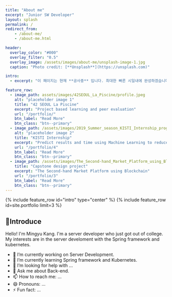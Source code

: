 ```yaml
---
title: "About me"
excerpt: "Junior SW Developer"
layout: splash
permalink: /
redirect_from:
    - /about-me/
    - /about-me.html

header:
  overlay_color: "#000"
  overlay_filter: "0.5"
  overlay_image: /assets/images/about-me/unsplash-image-1.jpg
  caption: "Photo credit: [**Unsplash**](https://unsplash.com)"

intro:
  - excerpt: "이 페이지는 현재 **공사중** 입니다. 최대한 빠른 시일내에 완성하겠습니다!"

feature_row:
  - image_path: assets/images/42SEOUL_La_Piscine/profile.jpeg
    alt: "placeholder image 1"
    title: "42 SEOUL La Piscine"
    excerpt: "Project based learning and peer evaluation"
    url: "/portfolio/"
    btn_label: "Read More"
    btn_class: "btn--primary"
  - image_path: /assets/images/2019_Summer_season_KISTI_Internship_program/identity.jpg
    alt: "placeholder image 2"
    title: "KISTI Internship"
    excerpt: "Predict results and time using Machine Learning to reduce simulation costs"
    url: "/portfolio/4"
    btn_label: "Read More"
    btn_class: "btn--primary"
  - image_path: /assets/images/The_Second-hand_Market_Platform_using_Blockchain/identity.jpg
    title: "Capstone design project"
    excerpt: "The Second-hand Market Platform using Blockchain"
    url: "/portfolio/3"
    btn_label: "Read More"
    btn_class: "btn--primary"
---
```


{% include feature_row id="intro" type="center" %}
{% include feature_row id=site.portfolio limit=3 %}

## 📎Introduce

Hello! I'm Mingyu Kang.
I'm a server developer who just got out of college.
My interests are in the server develoment with the Spring framework and kubernetes.

- 🔭 I’m currently working on Server Development.
- 🌱 I’m currently learning Spring framework and Kubernetes.
- 🤔 I’m looking for help with ...
- 💬 Ask me about Back-end.
- 📫 How to reach me: ...
- 😄 Pronouns: ...
- ⚡ Fun fact: ...